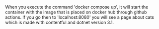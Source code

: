 When you execute the command 'docker compose up', it will start the container with the image that is placed on docker hub through github actions. If you go then to 'localhost:8080' you will see a page about cats which is made with contentful and dotnet version 3.1. 
